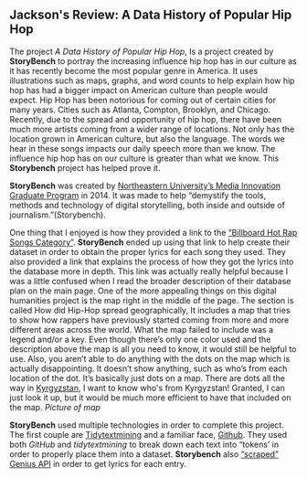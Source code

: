
Jackson's Review: A Data History of Popular Hip Hop
---

The project _A Data History of Popular Hip Hop_, Is a project created by **StoryBench** to portray the increasing influence hip hop has in our culture as it has recently become the most popular genre in America. It uses illustrations such as maps, graphs, and word counts to help explain how hip hop has had a bigger impact on American culture than people would expect. Hip Hop has been notorious for coming out of certain cities for many years. Cities such as Atlanta, Compton, Brooklyn, and Chicago. Recently, due to the spread and opportunity of hip hop, there have been much more artists coming from a wider range of locations. Not only has the location grown in American culture, but also the language. The words we hear in these songs impacts our daily speech more than we know. The influence hip hop has on our culture is greater than what we know. This **Storybench** project has helped prove it. 

**StoryBench** was created by [Northeastern University’s Media Innovation Graduate Program](https://www.northeastern.edu/graduate/program/master-of-arts-in-journalism-media-innovation-track-5228/) in 2014. It was made to help “demystify the tools, methods and technology of digital storytelling, both inside and outside of journalism.”(Storybench).

 One thing that I enjoyed is how they provided a link to the [“Billboard Hot Rap Songs Category”](https://www.billboard.com/charts/rap-song). **StoryBench**  ended up using that link to help create their dataset in order to obtain the proper lyrics for each song they used. They also provided a link that explains the process of how they got the lyrics into the database more in depth. This link was actually really helpful because I was a little confused when I read the broader description of their database plan on the main page. One of the more appealing things on this digital humanities project is the map right in the middle of the page. The section is called How did Hip-Hop spread geographically, It includes a map that tries to show how rappers have previously started coming from more and more different areas across the world. What the map failed to include was a legend and/or a key. Even though there’s only one color used and the description above the map is all you need to know, it would still be helpful to use. Also, you aren’t able to do anything with the dots on the map which is actually disappointing. It doesn’t show anything, such as who’s from each location of the dot. It’s basically just dots on a map. There are dots all the way in [Kyrgyzstan](https://www.britannica.com/place/Kyrgyzstan), I want to know who's from Kyrgyzstan! Granted, I can just look it up, but it would be much more efficient to have that included on the map. 
*Picture of map*

**StoryBench** used multiple technologies in order to complete this project. The first couple are [Tidytextmining](https://www.tidytextmining.com) and a familiar face, [Github](https://github.com/afran14/hiphop-text-analysis). They used both _GitHub_ and _tidytextmining_ to break down each text into “tokens’ in order to properly place them into a dataset. **Storybench**  also [“scraped”](https://www.imperva.com/learn/application-security/web-scraping-attack/) [Genius API](https://docs.genius.com) in order to get lyrics for each entry. 

